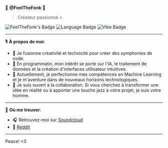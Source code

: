 🎵 **@FeelTheFonk** 🎸
> Créateur passionné <

![FeelTheFonk's Badge](https://img.shields.io/badge/Status-Grooving%20to%20the%20Code-blue)
![Language Badge](https://img.shields.io/badge/Favorite%20Language-Python-yellow)
![Vibe Badge](https://img.shields.io/badge/Vibe-Jazzy%20Fonky-purple)

---

🎙️ **À propos de moi**:
- 🎼 Je fusionne créativité et technicité pour créer des symphonies de code.
- 🎷 En programmatin, mon intérêt se porte sur l'IA, le traitement de données et la création d'interfaces utilisateur intuitives.
- 🎸 Actuellement, je perfectionne mes compétences en Machine Learning et je m'aventure dans de nouveaux horizons technologiques.
- 🤝 Je suis ouvert à la collaboration. Si vous cherchez à transformer une idée en réalité ou à apporter une touche jazz à votre projet, je suis votre homme.

---

🔗 **Où me trouver**:
- 🎧 Retrouvez-moi sur [Soundcloud](https://soundcloud.com/clement-serriere) 
- 🎤 [Reddit](https://www.reddit.com/user/NoPresentation7366)
---
 
Peace! <3
